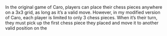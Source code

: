 In the original game of Caro, players can place their chess pieces anywhere on a 3x3 grid, as long as it’s a valid move.
However, in my modified version of Caro, each player is limited to only 3 chess pieces. 
When it’s their turn, they must pick up the first chess piece they placed and move it to another valid position on the 